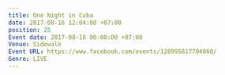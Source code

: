 ```yaml
---
title: One Night in Cuba
date: 2017-08-16 12:04:00 +07:00
position: 25
Event date: 2017-08-18 00:00:00 +07:00
Venue: Sidewalk
Event URL: https://www.facebook.com/events/128995817704860/
Genre: LIVE
---
```


